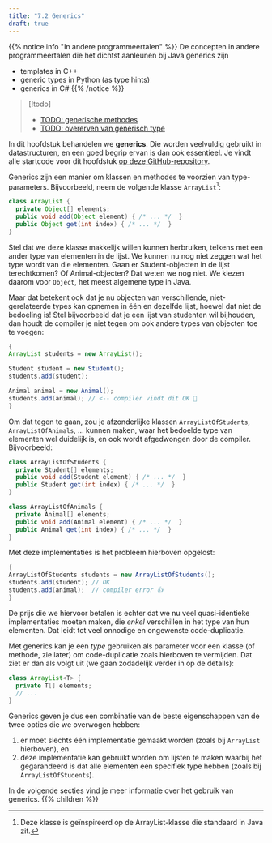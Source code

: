 ```yaml
---
title: "7.2 Generics"
draft: true
---
```


{{% notice info "In andere programmeertalen" %}}
De concepten in andere programmeertalen die het dichtst aanleunen bij Java generics zijn
- templates in C++
- generic types in Python (as type hints)
- generics in C#
{{% /notice %}}

> [!todo]
> - [TODO: generische methodes](#generische-methodes)
> - [TODO: overerven van generisch type](#overerven-van-een-generisch-type)

In dit hoofdstuk behandelen we **generics**. Die worden veelvuldig gebruikt in datastructuren, en een goed begrip ervan is dan ook essentieel.
Je vindt alle startcode voor dit hoofdstuk [op deze GitHub-repository](https://github.com/KULeuven-Diepenbeek/ses-demos-exercises-student).

Generics zijn een manier om klassen en methodes te voorzien van type-parameters.
Bijvoorbeeld, neem de volgende klasse `ArrayList`[^1]:

[^1]: Deze klasse is geïnspireerd op de ArrayList-klasse die standaard in Java zit.

```java
class ArrayList {
  private Object[] elements;
  public void add(Object element) { /* ... */  }
  public Object get(int index) { /* ... */  }
}
```

Stel dat we deze klasse makkelijk willen kunnen herbruiken, telkens met een ander type van elementen in de lijst.
We kunnen nu nog niet zeggen wat het type wordt van die elementen.
Gaan er Student-objecten in de lijst terechtkomen? Of Animal-objecten?
Dat weten we nog niet.
We kiezen daarom voor `Object`, het meest algemene type in Java.

Maar dat betekent ook dat je nu objecten van verschillende, niet-gerelateerde types kan opnemen in één en dezelfde lijst, hoewel dat niet de bedoeling is!
Stel bijvoorbeeld dat je een lijst van studenten wil bijhouden, dan houdt de compiler je niet tegen om ook andere types van objecten toe te voegen:

```java
{
ArrayList students = new ArrayList();

Student student = new Student();
students.add(student);

Animal animal = new Animal();
students.add(animal); // <-- compiler vindt dit OK 🙁
}
```

Om dat tegen te gaan, zou je afzonderlijke klassen `ArrayListOfStudents`, `ArrayListOfAnimals`, ... kunnen maken, waar het bedoelde type van elementen wel duidelijk is, en ook wordt afgedwongen door de compiler.
Bijvoorbeeld:

```java
class ArrayListOfStudents {
  private Student[] elements;
  public void add(Student element) { /* ... */  }
  public Student get(int index) { /* ... */  }
}

class ArrayListOfAnimals {
  private Animal[] elements;
  public void add(Animal element) { /* ... */  }
  public Animal get(int index) { /* ... */  }
}
```

Met deze implementaties is het probleem hierboven opgelost:

```java
{
ArrayListOfStudents students = new ArrayListOfStudents();
students.add(student); // OK
students.add(animal);  // compiler error 👍
}
```

De prijs die we hiervoor betalen is echter dat we nu veel quasi-identieke implementaties moeten maken, die *enkel* verschillen in het type van hun elementen.
Dat leidt tot veel onnodige en ongewenste code-duplicatie.

Met generics kan je een _type_ gebruiken als parameter voor een klasse (of methode, zie later) om code-duplicatie zoals hierboven te vermijden.
Dat ziet er dan als volgt uit (we gaan zodadelijk verder in op de details):
```java
class ArrayList<T> { 
  private T[] elements;
  // ...
}
```
Generics geven je dus een combinatie van de beste eigenschappen van de twee opties die we overwogen hebben:

1. er moet slechts één implementatie gemaakt worden (zoals bij `ArrayList` hierboven), en
2. deze implementatie kan gebruikt worden om lijsten te maken waarbij het gegarandeerd is dat alle elementen een specifiek type hebben (zoals bij `ArrayListOfStudents`).

In de volgende secties vind je meer informatie over het gebruik van generics.
{{% children %}}